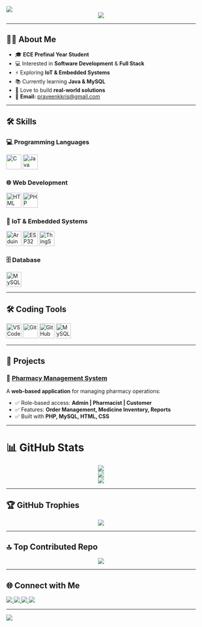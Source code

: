 <!-- Animated Header -->
<img src="https://capsule-render.vercel.app/api?type=waving&color=00C9FF,92FE9D&height=90&section=header&text=PRAVEEN%20KUMAR%20K&fontSize=32&fontColor=ffffff"/>

<!-- Typing Intro -->
<div align="center">
  <img src="https://readme-typing-svg.demolab.com?font=Fira+Code&size=24&pause=800&color=00C9FF&center=true&vCenter=true&width=800&lines=Software+Development+%7C+Full+Stack;IoT+Enthusiast;Developing+Programming+Skills;Ready+to+Learn+New+Skills"/>
</div>

---

## 👨‍💻 About Me
- 🎓 **ECE Prefinal Year Student**  
- 💻 Interested in **Software Development** & **Full Stack**  
- ⚡ Exploring **IoT & Embedded Systems**  
- 📚 Currently learning **Java & MySQL**  
- 🌱 Love to build **real-world solutions**  
- 📧 **Email:** praveenkkris@gmail.com  

---

## 🛠 Skills

### 💻 Programming Languages  
<p>
  <img src="https://img.icons8.com/color/48/c-programming.png" title="C" height="40"/>
  <img src="https://img.icons8.com/color/48/java-coffee-cup-logo.png" title="Java" height="40"/>
</p>

### 🌐 Web Development  
<p>
  <img src="https://img.icons8.com/color/48/html-5.png" title="HTML" height="40"/>
  <img src="https://img.icons8.com/officel/48/php-logo.png" title="PHP" height="40"/>
</p>

### 🔌 IoT & Embedded Systems  
<p>
  <img src="https://img.icons8.com/color/48/arduino.png" title="Arduino" height="40"/>
  <img src="https://img.icons8.com/color/48/microchip.png" title="ESP32" height="40"/>
  <img src="https://img.icons8.com/external-flat-juicy-fish/48/external-iot-smart-home-flat-flat-juicy-fish.png" title="ThingSpeak" height="40"/>
</p>

### 🗄 Database  
<p>
  <img src="https://img.icons8.com/fluency/48/mysql-logo.png" title="MySQL" height="40"/>
</p>

---

## 🛠 Coding Tools
<p>
  <img src="https://img.icons8.com/color/48/visual-studio-code-2019.png" title="VS Code" height="40"/>
  <img src="https://img.icons8.com/color/48/git.png" title="Git" height="40"/>
  <img src="https://img.icons8.com/color/48/github.png" title="GitHub" height="40"/>
  <img src="https://img.icons8.com/color/48/mysql-logo.png" title="MySQL Workbench" height="40"/>
</p>

---

## 📂 Projects

### 🔹 **[Pharmacy Management System](https://github.com/PraveenKumar05-hub/Pharmacy-Management-System/tree/main/PMS)**
A **web-based application** for managing pharmacy operations:  
- ✅ Role-based access: **Admin | Pharmacist | Customer**  
- ✅ Features: **Order Management, Medicine Inventory, Reports**  
- ✅ Built with **PHP, MySQL, HTML, CSS**  

---

# 📊 GitHub Stats
<div align="center">
  
![](https://github-readme-stats.vercel.app/api?username=PraveenKumar05-hub&theme=tokyonight&hide_border=false&include_all_commits=false&count_private=false)  
![](https://github-readme-streak-stats.herokuapp.com/?user=PraveenKumar05-hub&theme=tokyonight&hide_border=false)  
![](https://github-readme-stats.vercel.app/api/top-langs/?username=PraveenKumar05-hub&theme=tokyonight&hide_border=false&layout=compact)  

</div>

---

## 🏆 GitHub Trophies
<div align="center">

![](https://github-profile-trophy.vercel.app/?username=PraveenKumar05-hub&theme=algolia&no-frame=false&no-bg=true&margin-w=8)

</div>

---

## 🔝 Top Contributed Repo
<div align="center">

![](https://github-contributor-stats.vercel.app/api?username=PraveenKumar05-hub&limit=5&theme=tokyonight&combine_all_yearly_contributions=true)

</div>

---

## 🌐 Connect with Me
<p>
  <a href="https://www.linkedin.com/in/praveen-kumar-538b21338/">
    <img src="https://img.shields.io/badge/LinkedIn-0A66C2?style=for-the-badge&logo=linkedin&logoColor=white"/>
  </a>
  <a href="https://github.com/PraveenKumar05-hub">
    <img src="https://img.shields.io/badge/GitHub-181717?style=for-the-badge&logo=github&logoColor=white"/>
  </a>
  <a href="https://leetcode.com/">
    <img src="https://img.shields.io/badge/LeetCode-F89F1B?style=for-the-badge&logo=leetcode&logoColor=white"/>
  </a>
  <a href="https://www.hackerrank.com/">
    <img src="https://img.shields.io/badge/HackerRank-2EC866?style=for-the-badge&logo=hackerrank&logoColor=white"/>
  </a>
</p>

---

<!-- Footer Animation -->
<img src="https://capsule-render.vercel.app/api?type=waving&color=00C9FF,92FE9D&height=90&section=footer"/>
